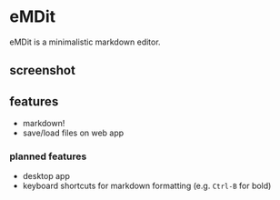 # eMDit

eMDit is a minimalistic markdown editor.

## screenshot

## features

- markdown!
- save/load files on web app

### planned features

- desktop app
- keyboard shortcuts for markdown formatting (e.g. `Ctrl-B` for bold)

